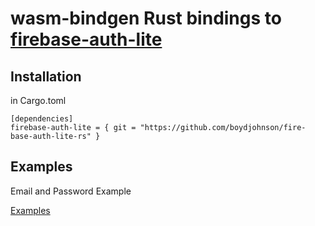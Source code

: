 # wasm-bindgen Rust bindings to [firebase-auth-lite](https://github.com/samuelgozi/firebase-auth-lite)


## Installation

in Cargo.toml

```
[dependencies]
firebase-auth-lite = { git = "https://github.com/boydjohnson/fire-base-auth-lite-rs" }
```

## Examples

Email and Password Example

[Examples](/examples/README.md)
